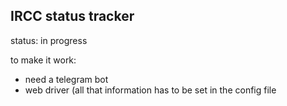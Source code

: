 ## IRCC status tracker

status: in progress

to make it work:
- need a telegram bot
- web driver
  (all that information has to be set in the config file